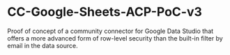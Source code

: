 # CC-Google-Sheets-ACP-PoC-v3
Proof of concept of a community connector for Google Data Studio that offers a more advanced form of row-level security than the built-in filter by email in the data source.
